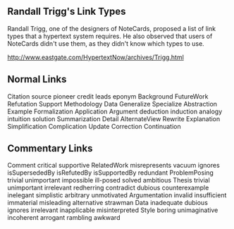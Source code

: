 ## Randall Trigg's Link Types

Randall Trigg, one of the designers of NoteCards, proposed a list of link types that a hypertext system requires. He also observed that users of NoteCards didn't use them, as they didn't know which types to use.

http://www.eastgate.com/HypertextNow/archives/Trigg.html

## Normal Links

Citation
    source
    pioneer
    credit
    leads
    eponym
Background
FutureWork
Refutation
Support
Methodology
Data
Generalize
Specialize
Abstraction
Example
Formalization
Application
Argument
    deduction
    induction
    analogy
    intuition
    solution
Summarization
Detail
AlternateView
Rewrite
Explanation
Simplification
Complication
Update
Correction
Continuation
  
  ## Commentary Links

Comment
    critical
    supportive
RelatedWork
    misrepresents
    vacuum
    ignores
    isSupersededBy
    isRefutedBy
    isSupportedBy
    redundant
ProblemPosing
    trivial
    unimportant
    impossible
    ill-posed
    solved
    ambitious
Thesis
    trivial
    unimportant
    irrelevant
    redherring
    contradict
    dubious
    counterexample
    inelegant
    simplistic
    arbitrary
    unmotivated
Argumentation
    invalid
    insufficient
    immaterial
    misleading
    alternative
    strawman
Data
    inadequate
    dubious
    ignores
    irrelevant
    inapplicable
    misinterpreted
Style
    boring
    unimaginative
    incoherent
    arrogant
    rambling
    awkward
